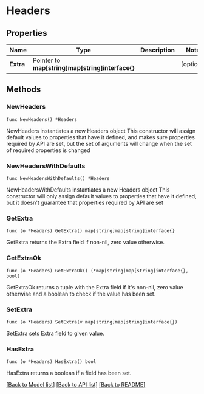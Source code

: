 # Headers

## Properties

| Name      | Type                                             | Description | Notes      |
| --------- | ------------------------------------------------ | ----------- | ---------- |
| **Extra** | Pointer to **map[string]map[string]interface{}** |             | [optional] |

## Methods

### NewHeaders

`func NewHeaders() *Headers`

NewHeaders instantiates a new Headers object This constructor will assign
default values to properties that have it defined, and makes sure properties
required by API are set, but the set of arguments will change when the set of
required properties is changed

### NewHeadersWithDefaults

`func NewHeadersWithDefaults() *Headers`

NewHeadersWithDefaults instantiates a new Headers object This constructor will
only assign default values to properties that have it defined, but it doesn't
guarantee that properties required by API are set

### GetExtra

`func (o *Headers) GetExtra() map[string]map[string]interface{}`

GetExtra returns the Extra field if non-nil, zero value otherwise.

### GetExtraOk

`func (o *Headers) GetExtraOk() (*map[string]map[string]interface{}, bool)`

GetExtraOk returns a tuple with the Extra field if it's non-nil, zero value
otherwise and a boolean to check if the value has been set.

### SetExtra

`func (o *Headers) SetExtra(v map[string]map[string]interface{})`

SetExtra sets Extra field to given value.

### HasExtra

`func (o *Headers) HasExtra() bool`

HasExtra returns a boolean if a field has been set.

[[Back to Model list]](../README.md#documentation-for-models)
[[Back to API list]](../README.md#documentation-for-api-endpoints)
[[Back to README]](../README.md)
